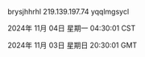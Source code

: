 brysjhhrhl 219.139.197.74 yqqlmgsycl

2024年 11月 04日 星期一 04:30:01 CST

2024年 11月 03日 星期日 20:30:01 GMT
